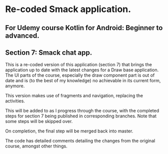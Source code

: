 Re-coded Smack application.
==========================

For Udemy course Kotlin for Android: Beginner to advanced.
----------------------------------------------------------

Section 7: Smack chat app.
--------------------------

This is a re-coded version of this application (section 7) that brings the application up to date 
with the latest changes for a Draw base application.
The UI parts of the course, especially the draw component part is out of date and is (to
the best of my knowledge) no achievable in its current form, anymore.

This version makes use of fragments and navigation, replacing the activities.

This will be added to as I progress through the course, with the completed steps
for section 7 being published in corresponding branches.
Note that some steps will be skipped over.

On completion, the final step will be merged back into master.

The code has detailed comments detailing the changes from the original course, amongst 
other things.